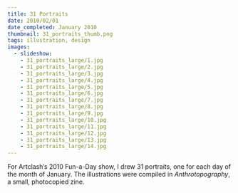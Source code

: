 ```yaml
---
title: 31 Portraits
date: 2010/02/01
date_completed: January 2010
thumbnail: 31_portraits_thumb.png
tags: illustration, design
images:
  - slideshow:
    - 31_portraits_large/1.jpg
    - 31_portraits_large/2.jpg
    - 31_portraits_large/3.jpg
    - 31_portraits_large/4.jpg
    - 31_portraits_large/5.jpg
    - 31_portraits_large/6.jpg
    - 31_portraits_large/7.jpg
    - 31_portraits_large/8.jpg
    - 31_portraits_large/9.jpg
    - 31_portraits_large/10.jpg
    - 31_portraits_large/11.jpg
    - 31_portraits_large/12.jpg
    - 31_portraits_large/13.jpg
    - 31_portraits_large/14.jpg
---
```


For Artclash’s 2010 Fun-a-Day show, I drew 31 portraits, one for each day of the month of January. The illustrations were compiled in <i>Anthrotopography</i>, a small, photocopied zine.
